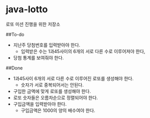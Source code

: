 # java-lotto
로또 미션 진행을 위한 저장소

##To-do
 - 지난주 당첨번호를 입력받아야 한다.
    - 입력받은 수는 1과45사이의 6개의 서로 다른 수로 이루어져야 한다,
 - 당첨 통계를 보여줘야 한다.

 
##Done
 - 1과45사이 6개의 서로 다른 수로 이루어진 로또를 생성해야 한다.
    - 숫자가 서로 중복되어서는 안된다.
  - 구입한 금액에 맞게 로또를 생성해야 한다.
  - 로또 숫자들은 오름차순으로 정렬되어야 한다.
  - 구입금액을 입력받아야 한다.
    - 구입금액은 1000의 양의 배수여야 한다.